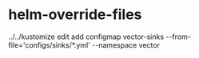 # helm-override-files
../../kustomize edit add configmap vector-sinks --from-file='configs/sinks/*.yml' --namespace vector